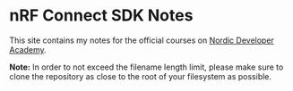 # nRF Connect SDK Notes

This site contains my notes for the official courses on [Nordic Developer Academy](https://academy.nordicsemi.com/).

**Note:** In order to not exceed the filename length limit, please make sure to clone the repository as close to the root of your filesystem as possible.